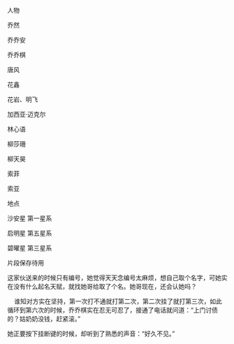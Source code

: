 人物

乔然

乔乔安

乔乔棋

唐风

花鑫

花岩、明飞

加西亚·迈克尔

林心语

柳莎珊

柳天昊

索菲

索亚

地点

沙安星 第一星系

启明星 第五星系

碧曜星 第三星系

片段保存待用

这家伙送来的时候只有编号，她觉得天天念编号太麻烦，想自己取个名字，可她实在没有什么起名天赋，就找她哥给取了个名。她哥现在，还会认她吗？

    谁知对方实在坚持，第一次打不通就打第二次，第二次挂了就打第三次，如此循环到第六次的时候，乔乔棋实在忍无可忍了，接通了电话就问道：“上门讨债的？姑奶奶没钱，赶紧滚。”

她正要按下挂断键的时候，却听到了熟悉的声音：“好久不见。”